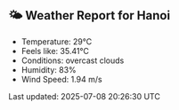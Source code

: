 <!-- WEATHER-START -->
## 🌤 Weather Report for Hanoi

- Temperature: 29°C
- Feels like: 35.41°C
- Conditions: overcast clouds
- Humidity: 83%
- Wind Speed: 1.94 m/s

Last updated: 2025-07-08 20:26:30 UTC
<!-- WEATHER-END -->
